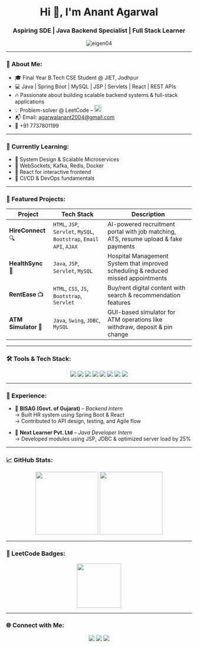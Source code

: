 <h1 align="center">Hi 👋, I'm Anant Agarwal</h1>
<h3 align="center">Aspiring SDE | Java Backend Specialist | Full Stack Learner</h3>

<p align="center">
  <img src="https://komarev.com/ghpvc/?username=eigen04&label=Profile%20views&color=0e75b6&style=flat" alt="eigen04" />
</p>

---

### 💫 About Me:
- 🎓 Final Year B.Tech CSE Student @ JIET, Jodhpur  
- 💻 Java | Spring Boot | MySQL | JSP | Servlets | React | REST APIs  
- 🔥 Passionate about building scalable backend systems & full-stack applications  
- 💡 Problem-solver @ LeetCode – <img src="https://img.shields.io/badge/100%20Days%20Badge-2025-blue" height="20"/>  
- 📬 Email: agarwalanant2004@gmail.com  
- 📱 +91 7737801199

---

### 🧠 Currently Learning:
- 🔁 System Design & Scalable Microservices  
- 💬 WebSockets, Kafka, Redis, Docker  
- 🧠 React for interactive frontend  
- 🧪 CI/CD & DevOps fundamentals  

---

### 🧩 Featured Projects:

| Project | Tech Stack | Description |
|--------|------------|-------------|
| **HireConnect** 🔍 | `HTML`, `JSP`, `Servlet`, `MySQL`, `Bootstrap`, `Email API`, `AJAX` | AI-powered recruitment portal with job matching, ATS, resume upload & fake payments |
| **HealthSync** 🏥 | `Java`, `JSP`, `Servlet`, `MySQL` | Hospital Management System that improved scheduling & reduced missed appointments |
| **RentEase** 📺 | `HTML`, `CSS`, `JS`, `Bootstrap`, `Servlet` | Buy/rent digital content with search & recommendation features |
| **ATM Simulator** 🏦 | `Java`, `Swing`, `JDBC`, `MySQL` | GUI-based simulator for ATM operations like withdraw, deposit & pin change |

---

### 🛠️ Tools & Tech Stack:

<p align="center">
  <img src="https://img.shields.io/badge/Java-ED8B00?style=for-the-badge&logo=java&logoColor=white"/>
  <img src="https://img.shields.io/badge/SpringBoot-6DB33F?style=for-the-badge&logo=springboot&logoColor=white"/>
  <img src="https://img.shields.io/badge/MySQL-4479A1?style=for-the-badge&logo=mysql&logoColor=white"/>
  <img src="https://img.shields.io/badge/JSP-E34F26?style=for-the-badge"/>
  <img src="https://img.shields.io/badge/Servlets-007396?style=for-the-badge"/>
  <img src="https://img.shields.io/badge/React-20232A?style=for-the-badge&logo=react&logoColor=61DAFB"/>
  <img src="https://img.shields.io/badge/Bootstrap-563d7c?style=for-the-badge&logo=bootstrap&logoColor=white"/>
  <img src="https://img.shields.io/badge/GitHub-181717?style=for-the-badge&logo=github"/>
</p>

---

### 💼 Experience:

- 💼 **BISAG (Govt. of Gujarat)** – *Backend Intern*  
  → Built HR system using Spring Boot & React  
  → Contributed to API design, testing, and Agile flow  

- 💼 **Next Learner Pvt. Ltd** – *Java Developer Intern*  
  → Developed modules using JSP, JDBC & optimized server load by 25%  

---

### 📈 GitHub Stats:

<p align="center">
  <img src="https://github-readme-stats.vercel.app/api?username=eigen04&show_icons=true&theme=radical" height="170"/>
  <img src="https://github-readme-streak-stats.herokuapp.com?user=eigen04&theme=radical" height="170"/>
</p>

---

### 🏅 LeetCode Badges:

<p align="center">
  <img src="https://leetcode-badge-showcase.vercel.app/api?username=AnantAgarwal&badge=100-days-2025&theme=dark" height="120"/>
</p>

---

### 🌐 Connect with Me:

<p align="center">
  <a href="mailto:agarwalanant2004@gmail.com"><img src="https://img.shields.io/badge/Gmail-D14836?style=for-the-badge&logo=gmail&logoColor=white"/></a>
  <a href="https://github.com/eigen04"><img src="https://img.shields.io/badge/GitHub-eigen04-black?style=for-the-badge&logo=github"/></a>
  <a href="https://www.linkedin.com/in/anantagarwal04/"><img src="https://img.shields.io/badge/LinkedIn-AnantAgarwal-blue?style=for-the-badge&logo=linkedin"/></a>
</p>
